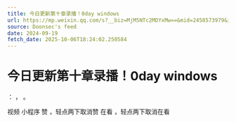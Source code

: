 ```yaml
---
title: 今日更新第十章录播！0day windows
url: https://mp.weixin.qq.com/s?__biz=MjM5NTc2MDYxMw==&mid=2458573979&idx=3&sn=3d9c0d170d71f48b1b6c87b0b10c0e5e
source: Doonsec's feed
date: 2024-09-19
fetch_date: 2025-10-06T18:24:02.250584
---
```


# 今日更新第十章录播！0day windows

：
，
。

视频
小程序
赞
，轻点两下取消赞
在看
，轻点两下取消在看